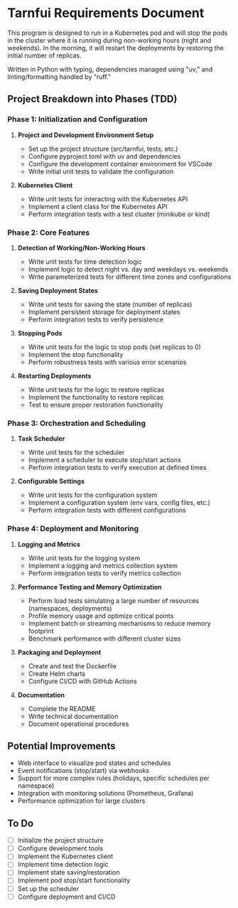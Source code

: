 # Tarnfui Requirements Document

This program is designed to run in a Kubernetes pod and will stop the pods in the cluster where it is running during non-working hours (night and weekends). In the morning, it will restart the deployments by restoring the initial number of replicas.

Written in Python with typing, dependencies managed using "uv," and linting/formatting handled by "ruff."

## Project Breakdown into Phases (TDD)

### Phase 1: Initialization and Configuration

1. **Project and Development Environment Setup**
   - Set up the project structure (src/tarnfui, tests, etc.)
   - Configure pyproject.toml with uv and dependencies
   - Configure the development container environment for VSCode
   - Write initial unit tests to validate the configuration

2. **Kubernetes Client**
   - Write unit tests for interacting with the Kubernetes API
   - Implement a client class for the Kubernetes API
   - Perform integration tests with a test cluster (minikube or kind)

### Phase 2: Core Features

1. **Detection of Working/Non-Working Hours**
   - Write unit tests for time detection logic
   - Implement logic to detect night vs. day and weekdays vs. weekends
   - Write parameterized tests for different time zones and configurations

2. **Saving Deployment States**
   - Write unit tests for saving the state (number of replicas)
   - Implement persistent storage for deployment states
   - Perform integration tests to verify persistence

3. **Stopping Pods**
   - Write unit tests for the logic to stop pods (set replicas to 0)
   - Implement the stop functionality
   - Perform robustness tests with various error scenarios

4. **Restarting Deployments**
   - Write unit tests for the logic to restore replicas
   - Implement the functionality to restore replicas
   - Test to ensure proper restoration functionality

### Phase 3: Orchestration and Scheduling

1. **Task Scheduler**
   - Write unit tests for the scheduler
   - Implement a scheduler to execute stop/start actions
   - Perform integration tests to verify execution at defined times

2. **Configurable Settings**
   - Write unit tests for the configuration system
   - Implement a configuration system (env vars, config files, etc.)
   - Perform integration tests with different configurations

### Phase 4: Deployment and Monitoring

1. **Logging and Metrics**
   - Write unit tests for the logging system
   - Implement a logging and metrics collection system
   - Perform integration tests to verify metrics collection

2. **Performance Testing and Memory Optimization**
   - Perform load tests simulating a large number of resources (namespaces, deployments)
   - Profile memory usage and optimize critical points
   - Implement batch or streaming mechanisms to reduce memory footprint
   - Benchmark performance with different cluster sizes

3. **Packaging and Deployment**
   - Create and test the Dockerfile
   - Create Helm charts
   - Configure CI/CD with GitHub Actions

4. **Documentation**
   - Complete the README
   - Write technical documentation
   - Document operational procedures

## Potential Improvements

- Web interface to visualize pod states and schedules
- Event notifications (stop/start) via webhooks
- Support for more complex rules (holidays, specific schedules per namespace)
- Integration with monitoring solutions (Prometheus, Grafana)
- Performance optimization for large clusters

## To Do

- [ ] Initialize the project structure
- [ ] Configure development tools
- [ ] Implement the Kubernetes client
- [ ] Implement time detection logic
- [ ] Implement state saving/restoration
- [ ] Implement pod stop/start functionality
- [ ] Set up the scheduler
- [ ] Configure deployment and CI/CD
